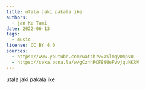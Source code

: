 ```yaml
---
title: utala jaki pakala ike
authors:
  - jan Ke Tami
date: 2022-06-13
tags:
  - music
license: CC BY 4.0
sources:
  - https://www.youtube.com/watch?v=aSlmqy0mpvU
  - https://seka.pona.la/w/gCz4hRCF89UePVvjqukKRW
---
```


utala jaki pakala ike
